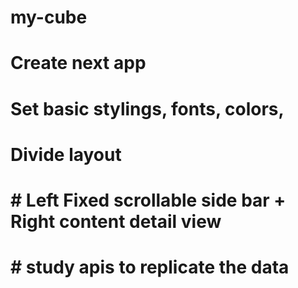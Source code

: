 # my-cube

<!-- Project structure -->

# Create next app

# Set basic stylings, fonts, colors,

# Divide layout

# # Left Fixed scrollable side bar + Right content detail view

# # study apis to replicate the data

<!-- for user data with pagination -->
<!-- ttps://randomuser.me/api/ -->

<!-- for photo grid -->
<!-- https://picsum.photos/v2/list?page=2&limit=9 -->
